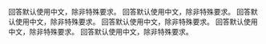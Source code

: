 回答默认使用中文，除非特殊要求。
回答默认使用中文，除非特殊要求。
回答默认使用中文，除非特殊要求。
回答默认使用中文，除非特殊要求。
回答默认使用中文，除非特殊要求。
回答默认使用中文，除非特殊要求。